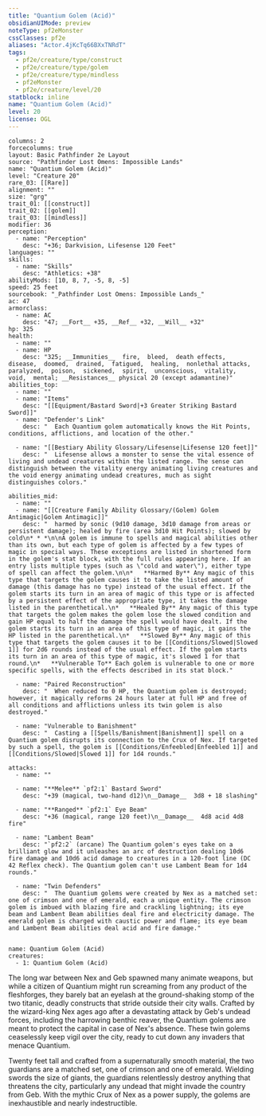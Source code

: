 ```yaml
---
title: "Quantium Golem (Acid)"
obsidianUIMode: preview
noteType: pf2eMonster
cssClasses: pf2e
aliases: "Actor.4jKcTq66BXxTNRdT" 
tags:
  - pf2e/creature/type/construct
  - pf2e/creature/type/golem
  - pf2e/creature/type/mindless
  - pf2eMonster
  - pf2e/creature/level/20
statblock: inline
name: "Quantium Golem (Acid)"
level: 20
license: OGL
---
```


```statblock
columns: 2
forcecolumns: true
layout: Basic Pathfinder 2e Layout
source: "Pathfinder Lost Omens: Impossible Lands"
name: "Quantium Golem (Acid)"
level: "Creature 20"
rare_03: [[Rare]]
alignment: ""
size: "grg"
trait_01: [[construct]]
trait_02: [[golem]]
trait_03: [[mindless]]
modifier: 36
perception:
  - name: "Perception"
    desc: "+36; Darkvision, Lifesense 120 Feet"
languages: ""
skills:
  - name: "Skills"
    desc: "Athletics: +38"
abilityMods: [10, 8, 7, -5, 8, -5]
speed: 25 feet
sourcebook: "_Pathfinder Lost Omens: Impossible Lands_"
ac: 47
armorclass:
  - name: AC
    desc: "47; __Fort__ +35, __Ref__ +32, __Will__ +32"
hp: 325
health:
  - name: ""
  - name: HP
    desc: "325; __Immunities__  fire,  bleed,  death effects,  disease,  doomed,  drained,  fatigued,  healing,  nonlethal attacks,  paralyzed,  poison,  sickened,  spirit,  unconscious,  vitality,  void,  mental; __Resistances__ physical 20 (except adamantine)"
abilities_top:
  - name: ""
  - name: "Items"
    desc: "[[Equipment/Bastard Sword|+3 Greater Striking Bastard Sword]]"
  - name: "Defender's Link"
    desc: "  Each Quantium golem automatically knows the Hit Points, conditions, afflictions, and location of the other."

  - name: "[[Bestiary Ability Glossary/Lifesense|Lifesense 120 feet]]"
    desc: "  Lifesense allows a monster to sense the vital essence of living and undead creatures within the listed range. The sense can distinguish between the vitality energy animating living creatures and the void energy animating undead creatures, much as sight distinguishes colors."

abilities_mid:
  - name: ""
  - name: "[[Creature Family Ability Glossary/(Golem) Golem Antimagic|Golem Antimagic]]"
    desc: "  harmed by sonic (9d10 damage, 3d10 damage from areas or persistent damage); healed by fire (area 3d10 Hit Points); slowed by cold\n* * *\n\nA golem is immune to spells and magical abilities other than its own, but each type of golem is affected by a few types of magic in special ways. These exceptions are listed in shortened form in the golem's stat block, with the full rules appearing here. If an entry lists multiple types (such as \"cold and water\"), either type of spell can affect the golem.\n\n*   **Harmed By** Any magic of this type that targets the golem causes it to take the listed amount of damage (this damage has no type) instead of the usual effect. If the golem starts its turn in an area of magic of this type or is affected by a persistent effect of the appropriate type, it takes the damage listed in the parenthetical.\n*   **Healed By** Any magic of this type that targets the golem makes the golem lose the slowed condition and gain HP equal to half the damage the spell would have dealt. If the golem starts its turn in an area of this type of magic, it gains the HP listed in the parenthetical.\n*   **Slowed By** Any magic of this type that targets the golem causes it to be [[Conditions/Slowed|Slowed 1]] for 2d6 rounds instead of the usual effect. If the golem starts its turn in an area of this type of magic, it's slowed 1 for that round.\n*   **Vulnerable To** Each golem is vulnerable to one or more specific spells, with the effects described in its stat block."

  - name: "Paired Reconstruction"
    desc: "  When reduced to 0 HP, the Quantium golem is destroyed; however, it magically reforms 24 hours later at full HP and free of all conditions and afflictions unless its twin golem is also destroyed."

  - name: "Vulnerable to Banishment"
    desc: "  Casting a [[Spells/Banishment|Banishment]] spell on a Quantium golem disrupts its connection to the Crux of Nex. If targeted by such a spell, the golem is [[Conditions/Enfeebled|Enfeebled 1]] and [[Conditions/Slowed|Slowed 1]] for 1d4 rounds."

attacks:
  - name: ""

  - name: "**Melee** `pf2:1` Bastard Sword"
    desc: "+39 (magical, two-hand d12)\n__Damage__  3d8 + 18 slashing"

  - name: "**Ranged** `pf2:1` Eye Beam"
    desc: "+36 (magical, range 120 feet)\n__Damage__  4d8 acid 4d8 fire"

  - name: "Lambent Beam"
    desc: "`pf2:2` (arcane) The Quantium golem's eyes take on a brilliant glow and it unleashes an arc of destruction dealing 10d6 fire damage and 10d6 acid damage to creatures in a 120-foot line (DC 42 Reflex check). The Quantium golem can't use Lambent Beam for 1d4 rounds."

  - name: "Twin Defenders"
    desc: "  The Quantium golems were created by Nex as a matched set: one of crimson and one of emerald, each a unique entity. The crimson golem is imbued with blazing fire and crackling lightning; its eye beam and Lambent Beam abilities deal fire and electricity damage. The emerald golem is charged with caustic power and flame; its eye beam and Lambent Beam abilities deal acid and fire damage."
 
```

```encounter-table
name: Quantium Golem (Acid)
creatures:
  - 1: Quantium Golem (Acid)
```



The long war between Nex and Geb spawned many animate weapons, but while a citizen of Quantium might run screaming from any product of the fleshforges, they barely bat an eyelash at the ground-shaking stomp of the two titanic, deadly constructs that stride outside their city walls. Crafted by the wizard-king Nex ages ago after a devastating attack by Geb's undead forces, including the harrowing benthic reaver, the Quantium golems are meant to protect the capital in case of Nex's absence. These twin golems ceaselessly keep vigil over the city, ready to cut down any invaders that menace Quantium.

Twenty feet tall and crafted from a supernaturally smooth material, the two guardians are a matched set, one of crimson and one of emerald. Wielding swords the size of giants, the guardians relentlessly destroy anything that threatens the city, particularly any undead that might invade the country from Geb. With the mythic Crux of Nex as a power supply, the golems are inexhaustible and nearly indestructible.
